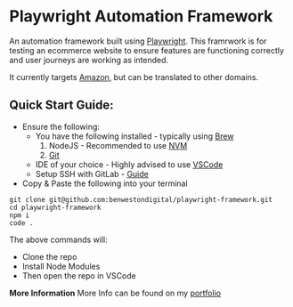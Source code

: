# Playwright Automation Framework

An automation framework built using [Playwright](https://playwright.dev/). This framrwork is for testing an ecommerce website to ensure features are functioning correctly and user journeys are working as intended.

It currently targets [Amazon](https://amazon.co.uk), but can be translated to other domains.

## Quick Start Guide:

- Ensure the following:
  - You have the following installed - typically using [Brew](https://brew.sh/)
    1. NodeJS - Recommended to use [NVM](https://github.com/nvm-sh/nvm)
    2. [Git](https://git-scm.com/)
  - IDE of your choice - Highly advised to use [VSCode](https://code.visualstudio.com/)
  - Setup SSH with GitLab - [Guide](https://docs.gitlab.com/ee/user/ssh.html)
- Copy & Paste the following into your terminal

```
git clone git@github.com:benwestondigital/playwright-framework.git
cd playwright-framework
npm i
code .
```

The above commands will:

- Clone the repo
- Install Node Modules
- Then open the repo in VSCode

**More Information**
More Info can be found on my [portfolio](benweston.dev)
